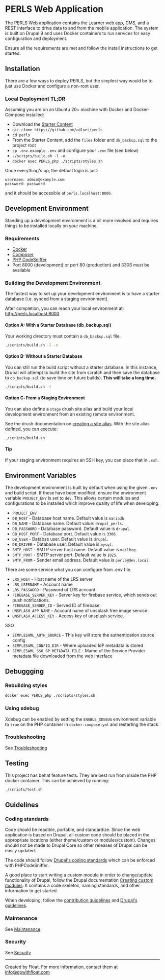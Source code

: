 # PERLS Web Application

The PERLS Web application contains the Learner web app, CMS, and a REST interface to drive data to and from the mobile application. The system is built on Drupal 9 and uses Docker containers to run services for easy configuration and deployment.

Ensure all the requirements are met and follow the install instructions to get started.

## Installation

There are a few ways to deploy PERLS, but the simplest way would be to just use Docker and configure a non-root user.

### Local Deployment TL;DR

Assuming you are on an Ubuntu 20+ machine with Docker and Docker-Compose installed:

- Download the [Starter Content](https://github.com/adlnet/perls/releases/download/v3.0.0/starter-content.zip)
- `git clone https://github.com/adlnet/perls`
- `cd perls`
- From the Starter Content, add the `files` folder and `db_backup.sql` to the project root
- `cp .env.example .env` and configure your `.env` file (see below)
- `./scripts/build.sh -l -n`
- `docker exec PERLS_php ./scripts/styles.sh`

Once everything's up, the default login is just:
```
username: admin@example.com
password: password
```

and it should be accessible at `perls.localhost:8000`.


## Development Environment

Standing up a development environment is a bit more involved and requires things to be installed locally on your machine.

### Requirements

* [Docker](https://www.docker.com/)
* [Composer](https://getcomposer.org)
* [PHP CodeSniffer](https://github.com/squizlabs/PHP_CodeSniffer#installation)
* Port 8000 (development) or port 80 (production) and 3306 must be available

### Building the Development Environment
The fastest way to set up your development environment is to have a starter database (i.e. synced from a staging environment).

After completion, you can reach your local environment at:
http://perls.localhost:8000

#### Option A: With a Starter Database (db_backup.sql)
Your working directory must contain a `db_backup.sql` file.

``` bash
./scripts/build.sh -l -n
```

#### Option B: Without a Starter Database
You can still run the build script without a starter database. In this instance, Drupal will attempt to build the site from scratch and then save the database to `db_backup.sql` (to save time on future builds). **This will take a long time.**

``` bash
./scripts/build.sh -l
```

#### Option C: From a Staging Environment
You can also define a `stage` drush site alias and build your local development environment from an existing remote environment.

See the drush documentation on [creating a site alias](https://www.drush.org/latest/site-aliases/). With the site alias defined, you can execute:

``` bash
./scripts/build.sh
```

#### Tip
If your staging environment requires an SSH key, you can place that in `.ssh`.

## Environment Variables
The development environment is built by default when using the given `.env` and build script.
If these have been modified, ensure the environment variable `PROJECT_ENV` is set to `dev`.
This allows certain modules and configurations to be installed which improve quality of life when developing.

* `PROJECT_ENV`
* `DB_HOST` - Database host name. Default value is `mariadb`
* `DB_NAME` - Database name. Default value: `drupal_perls`.
* `DB_PASSWORD` - Database password. Default value is `drupal`.
* `DB_HOST_PORT` - Database port. Default value is `3306`.
* `DB_USER` - Databse user. Default value is `drupal`.
* `DB_DRIVER` - Database user. Default value is `mysql`.
* `SMTP_HOST` - SMTP server host name. Default value is `mailhog`.
* `SMTP_PORT` - SMTP server port. Default value is `1025`.
* `SMTP_FROM` - Sender email address. Default value is `perls@dev.local`.

There are some service what you can configure from .env file.
* `LRS_HOST` - Host name of the LRS server
* `LRS_USERNAME` - Account name
* `LRS_PASSWORD` - Password of LRS account
* `FIREBASE_SERVER_KEY` - Server key for firebase service, which sends out push notifications.
* `FIREBASE_SENDER_ID` - Served ID of firebase.
* `UNSPLASH_APP_NAME` - Account name of unsplash free image service.
* `UNSPLASH_ACCESS_KEY` - Access key of unsplash service.

SSO
* `SIMPLESAML_AUTH_SOURCE` - This key will store the authentication source config
* `SIMPLESAML_CONFIG_DIR` - Where uploaded IdP metadata is stored
* `SIMPLESAML_SSO_SP_METADATA_FILE` - Mame of the Service Provider metadata file downloaded from the web interface


## Debuggging
### Rebuilding styles

``` bash
docker exec PERLS_php ./scripts/styles.sh
```

### Using xdebug
Xdebug can be enabled by setting the `ENABLE_XDEBUG` environment variable to `true` on the PHP container in `docker-compose.yml` and restarting the stack.

### Troubleshooting

See [Troubleshooting](./readme/troubleshooting.md)

## Testing

This project has behat feature tests. They are best run from inside the PHP docker container.
This can be achieved by running:

``` bash
./scripts/test.sh
```

## Guidelines

### Coding standards

Code should be readible, portable, and standardize. Since the web application is based on Drupal,
all custom code should be placed in the appropriate locations (either theme/custom or modules/custom).
Changes should not be made to Drupal Core so other releases of Drupal can be easily updated.

The code should follow [Drupal's coding standards](https://www.drupal.org/node/318) which can be enforced with
PHPCodeSniffer.

A good place to start writing a custom module in order to change/update functionality of Drupal,
follow the Drupal documentation [Creating custom modules](https://www.drupal.org/docs/creating-custom-modules).
It contains a code skeleton, naming standards, and other information to get started.

When developing, follow the [contribution guidelines](#contribution-guidelines) and
[Drupal's guidelines](https://www.drupal.org/docs/develop).

### Maintenance

See [Maintenance](./readme/maintenance.md)

### Security

See [Security](./readme/security.md)

-------
Created by Float.
For more information, contact them at <info@gowithfloat.com>
